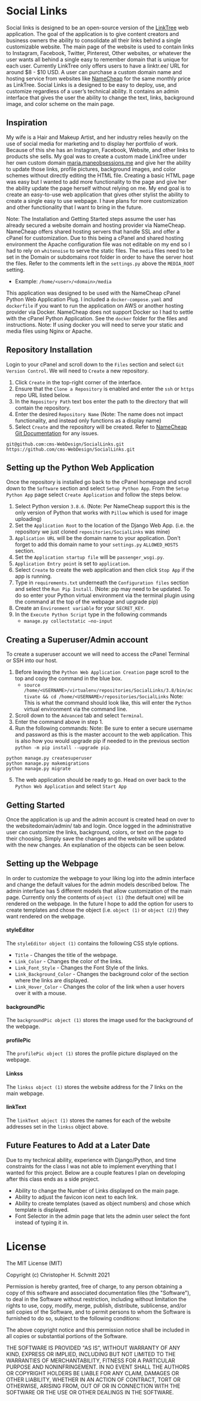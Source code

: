 # Social Links

Social links is designed to be an open-source version of the [LinkTree](https://linktr.ee/) web application. The goal of the application is to give content creators and business owners the ability to consolidate all their links behind a single customizable website. The main page of the website is used to contain links to Instagram, Facebook, Twitter, Pinterest, Other websites, or whatever the user wants all behind a single easy to remember domain that is unique for each user. Currently LinkTree only offers users to have a linktr.ee/<username> URL for around $8 - $10 USD. A user can purchase a custom domain name and hosting service from websites like [NameCheap](https://www.namecheap.com/) for the same monthly price as LinkTree. Social Links is a designed to be easy to deploy, use, and customize regardless of a user’s technical ability. It contains an admin interface that gives the user the ability to change the text, links, background image, and color scheme on the main page.

## Inspiration
My wife is a Hair and Makeup Artist, and her industry relies heavily on the use of social media for marketing and to display her portfolio of work. Because of this she has an Instagram, Facebook, Website, and other links to products she sells. My goal was to create a custom made LinkTree under her own custom domain [maria.maneobsessions.me](https://maria.maneobsessions.me/) and give her the ability to update those links, profile pictures, background images, and color schemes without directly editing the HTML file. Creating a basic HTML page was easy but I wanted to add more functionality to the page and give her the ability update the page herself without relying on me. My end goal is to create an easy-to-use web application that gives other stylist the ability to create a single easy to use webpage. I have plans for more customization and other functionality that I want to bring in the future.

Note: The Installation and Getting Started steps assume the user has already secured a website domain and hosting provider via NameCheap. NameCheap offers shared hosting servers that handle SSL and offer a cPanel for customization. Due to this being a cPanel and shared hosting environment the Apache configuration file was not editable on my end so I had to rely on `whitenoise` to serve the static files. The `media` files need to be set in the Domain or subdomains root folder in order to have the server host the files. Refer to the comments left in the `settings.py` above the `MEDIA_ROOT` setting.
  * Example: `/home/<user>/<domain>/media`


This application was designed to be used with the NameCheap cPanel Python Web Application Plug. I included a `docker-compose.yaml` and `dockerfile` if you want to run the application on AWS or another hosting provider via Docker. NameCheap does not support Docker so I had to settle with the cPanel Python Application. See the `docker` folder for the files and instructions. Note: If using docker you will need to serve your static and media files using Nginx or Apache.

## Repository Installation
Login to your cPanel and scroll down to the `Files` section and select `Git Version Control`. We will need to `Create` a new repository.
  1. Click `Create` in the top-right corner of the interface.
  2. Ensure that the `Clone a Repository` is enabled and enter the `ssh` or `https` repo URL listed below.
  3. In the `Repository Path` text bos enter the path to the directory that will contain the repository.
  4. Enter the desired `Repository Name` (Note: The name does not impact functionality, and instead only functions as a display name)
  5. Select `Create` and the repository will be created.
Refer to [NameCheap Git Documentation](https://docs.cpanel.net/cpanel/files/git-version-control/) for any issues.

```
git@github.com:cms-WebDesign/SocialLinks.git
https://github.com/cms-WebDesign/SocialLinks.git
```

## Setting up the Python Web Application
Once the repository is installed go back to the cPanel homepage and scroll down to the `Software` section and select `Setup Python App`. From the `Setup Python App` page select `Create Application` and follow the steps below.
  1. Select Python version `3.8.6`. (Note: Per NameCheap support this is the only version of Python that works with `Pillow` which is used for image uploading)
  2. Set the `Application Root` to the location of the Django Web App. (i.e. the repository we just cloned `repositories/SocialLinks` was mine)
  3. `Application URL` will be the domain name to your application. Don't forget to add this domain name to your `settings.py` `ALLOWED_HOSTS` section.
  4. Set the `Application startup file` will be `passenger_wsgi.py`.
  5. `Application Entry point` is set to `application`.
  6. Select `Create` to create the web application and then click `Stop App` if the app is running.
  6. Type in `requirements.txt` underneath the `Configuration files` section and select the `Run Pip Install`. (Note: pip may need to be updated. To do so enter your Python virtual environment via the terminal plugin using the command at the top of the webpage and upgrade pip)
  7. Create an `Environment variable` for your `SECRET_KEY`.
  8. In the `Execute Python Script` type in the following commands
      * `manage.py collectstatic —no-input`

## Creating a Superuser/Admin account
To create a superuser account we will need to access the cPanel Terminal or SSH into our host.
  1. Before leaving the `Python Web Application Creation` page scroll to the top and copy the command in the blue box.
      * `source /home/<USERNAME>/virtualenv/repositories/SocialLinks/3.8/bin/activate && cd /home/<USERNAME>/repositories/SocialLinks`
      Note: This is what the command should look like, this will enter the `Python` virtual environment via the command line.
  2. Scroll down to the `Advanced` tab and select `Terminal`.
  3. Enter the command above in step 1.
  4. Run the following commands:
    Note: Be sure to enter a secure username and password as this is the master account to the web application.
    This is also how you would upgrade pip if needed to in the previous section `python -m pip install --upgrade pip`.

```
python manage.py createsuperuser
python manage.py makemigrations
python manage.py migrate
```

  5. The web application should be ready to go. Head on over back to the `Python Web Application` and select `Start App`

## Getting Started
Once the application is up and the admin account is created head on over to the websitedomain/admin/ tab and login.
Once logged in the administrative user can customize the links, background, colors, or text on the page to their choosing. Simply save the changes and the website will be updated with the new changes. An explanation of the objects can be seen below.

## Setting up the Webpage

In order to customize the webpage to your liking log into the admin interface and change the default values for the admin models described below. The admin interface has 5 different models that allow customization of the main page. Currently only the contents of `object (1)` (the default one) will be rendered on the webpage. In the future I hope to add the option for users to create templates and chose the object (i.e. `object (1)` or `object (2)`) they want rendered on the webpage.   

#### styleEditor
The `styleEditor object (1)` contains the following CSS style options.
  * `Title` - Changes the title of the webpage.
  * `Link_Color` - Changes the color of the links.
  * `Link_Font_Style` - Changes the Font Style of the links.
  * `Link_Background_Color` - Changes the background color of the section where the links are displayed.
  * `Link_Hover_Color` - Changes the color of the link when a user hovers over it with a mouse.

#### backgroundPic
The `backgroundPic object (1)` stores the image used for the background of the webpage.

#### profilePic
The `profilePic object (1)` stores the profile picture displayed on the webpage.

#### Linkss
The `linkss object (1)` stores the website address for the 7 links on the main webpage.

#### linkText
The `linkText object (1)` stores the names for each of the website addresses set in the `linkss` object above.

## Future Features to Add at a Later Date
Due to my technical ability, experience with Django/Python, and time constraints for the class I was not able to implement everything that I wanted for this project. Below are a couple features I plan on developing after this class ends as a side project.
  * Ability to change the Number of Links displayed on the main page.
  * Ability to adjust the favicon icon next to each link.
  * Ability to create templates (saved as object numbers) and chose which template is displayed.
  * Font Selector in the admin page that lets the admin user select the font instead of typing it in.

# License
The MIT License (MIT)

Copyright (c) Christopher H. Schmitt 2021

Permission is hereby granted, free of charge, to any person obtaining a copy of this software and associated documentation files (the "Software"), to deal in the Software without restriction, including without limitation the rights to use, copy, modify, merge, publish, distribute, sublicense, and/or sell copies of the Software, and to permit persons to whom the Software is furnished to do so, subject to the following conditions:

The above copyright notice and this permission notice shall be included in all copies or substantial portions of the Software.

THE SOFTWARE IS PROVIDED "AS IS", WITHOUT WARRANTY OF ANY KIND, EXPRESS OR IMPLIED, INCLUDING BUT NOT LIMITED TO THE WARRANTIES OF MERCHANTABILITY, FITNESS FOR A PARTICULAR PURPOSE AND NONINFRINGEMENT. IN NO EVENT SHALL THE AUTHORS OR COPYRIGHT HOLDERS BE LIABLE FOR ANY CLAIM, DAMAGES OR OTHER LIABILITY, WHETHER IN AN ACTION OF CONTRACT, TORT OR OTHERWISE, ARISING FROM, OUT OF OR IN CONNECTION WITH THE SOFTWARE OR THE USE OR OTHER DEALINGS IN THE SOFTWARE.
